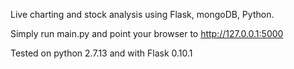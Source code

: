 Live charting and stock analysis using Flask, mongoDB, Python.

Simply run main.py and point your browser to http://127.0.0.1:5000

Tested on python 2.7.13  and with Flask 0.10.1
